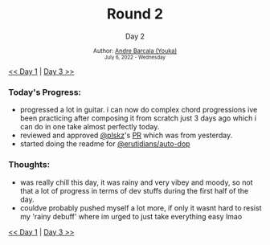<div align="center">
    <h1>Round 2</h1>
    <p>Day 2</p>
    <sub>
      Author: <a href="https://github.com/yrnmsk" target="_blank">Andre Barcala (Youka)</a>
      <br>
      <small>July 6, 2022 - Wednesday</small>
    </sub>
  </div>

[<< Day 1](day001.md) | [Day 3 >>](day003.md)

### Today's Progress:

- progressed a lot in guitar. i can now do complex chord progressions ive been practicing after composing it from scratch just 3 days ago which i can do in one take almost perfectly today.
- reviewed and approved [@plskz](https://github.com/plskz)'s [PR](https://github.com/erutidians/100-days-of-productivity/pull/1) which was from yesterday.
- started doing the readme for [@erutidians/auto-dop](https://github.com/Erutidians/auto-dop/blob/main/README.md)

### Thoughts:

- was really chill this day, it was rainy and very vibey and moody, so not that a lot of progress in terms of dev stuffs during the first half of the day.
- couldve probably pushed myself a lot more, if only it wasnt hard to resist my 'rainy debuff' where im urged to just take everything easy lmao

[<< Day 1](day001.md) | [Day 3 >>](day003.md)

